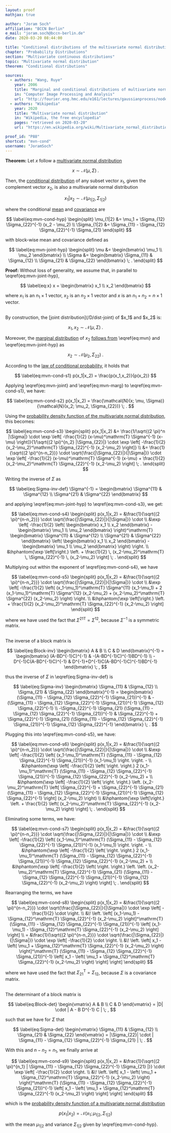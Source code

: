 ```yaml
---
layout: proof
mathjax: true

author: "Joram Soch"
affiliation: "BCCN Berlin"
e_mail: "joram.soch@bccn-berlin.de"
date: 2020-03-20 08:44:00

title: "Conditional distributions of the multivariate normal distribution"
chapter: "Probability Distributions"
section: "Multivariate continuous distributions"
topic: "Multivariate normal distribution"
theorem: "Conditional distributions"

sources:
  - authors: "Wang, Ruye"
    year: 2006
    title: "Marginal and conditional distributions of multivariate normal distribution"
    in: "Computer Image Processing and Analysis"
    url: "http://fourier.eng.hmc.edu/e161/lectures/gaussianprocess/node7.html"
  - authors: "Wikipedia"
    year: 2020
    title: "Multivariate normal distribution"
    in: "Wikipedia, the free encyclopedia"
    pages: "retrieved on 2020-03-20"
    url: "https://en.wikipedia.org/wiki/Multivariate_normal_distribution#Conditional_distributions"

proof_id: "P88"
shortcut: "mvn-cond"
username: "JoramSoch"
---
```



**Theorem:** Let $x$ follow a [multivariate normal distribution](/D/mvn)

$$ \label{eq:mvn}
x \sim \mathcal{N}(\mu, \Sigma) \; .
$$

Then, the [conditional distribution](/D/dist-cond) of any subset vector $x_1$, given the complement vector $x_2$, is also a multivariate normal distribution

$$ \label{eq:mvn-cond}
x_1|x_2 \sim \mathcal{N}(\mu_{1|2}, \Sigma_{1|2})
$$

where the conditional [mean](/D/mean) and [covariance](/D/cov) are

$$ \label{eq:mvn-cond-hyp}
\begin{split}
\mu_{1|2} &= \mu_1 + \Sigma_{12} \Sigma_{22}^{-1} (x_2 - \mu_2) \\
\Sigma_{1|2} &= \Sigma_{11} - \Sigma_{12} \Sigma_{22}^{-1} \Sigma_{21}
\end{split}
$$

with block-wise mean and covariance defined as

$$ \label{eq:mvn-joint-hyp}
\begin{split}
\mu &= \begin{bmatrix} \mu_1 \\ \mu_2 \end{bmatrix} \\
\Sigma &= \begin{bmatrix} \Sigma_{11} & \Sigma_{12} \\ \Sigma_{21} & \Sigma_{22} \end{bmatrix} \; .
\end{split}
$$


**Proof:** Without loss of generality, we assume that, in parallel to \eqref{eq:mvn-joint-hyp},

$$ \label{eq:x}
x = \begin{bmatrix} x_1 \\ x_2 \end{bmatrix}
$$

where $x_1$ is an $n_1 \times 1$ vector, $x_2$ is an $n_2 \times 1$ vector and $x$ is an $n_1 + n_2 = n \times 1$ vector.

<br>
By construction, the [joint distribution](/D/dist-joint) of $x_1$ and $x_2$ is:

$$ \label{eq:mvn-joint}
x_1,x_2 \sim \mathcal{N}(\mu, \Sigma) \; .
$$

Moreover, the [marginal distribution](/D/dist-marg) of $x_2$ [follows from](/P/mvn-marg) \eqref{eq:mvn} and \eqref{eq:mvn-joint-hyp} as

$$ \label{eq:mvn-marg}
x_2 \sim \mathcal{N}(\mu_2, \Sigma_{22}) \; .
$$

According to the [law of conditional probability](/D/prob-cond), it holds that

$$ \label{eq:mvn-cond-s1}
p(x_1|x_2) = \frac{p(x_1,x_2)}{p(x_2)}
$$

Applying \eqref{eq:mvn-joint} and \eqref{eq:mvn-marg} to \eqref{eq:mvn-cond-s1}, we have:

$$ \label{eq:mvn-cond-s2}
p(x_1|x_2) = \frac{\mathcal{N}(x; \mu, \Sigma)}{\mathcal{N}(x_2; \mu_2, \Sigma_{22})} \; .
$$

Using the [probability density function of the multivariate normal distribution](/P/mvn-pdf), this becomes:

$$ \label{eq:mvn-cond-s3}
\begin{split}
p(x_1|x_2) &= \frac{1/\sqrt{(2 \pi)^n |\Sigma|} \cdot \exp \left[ -\frac{1}{2} (x-\mu)^\mathrm{T} \Sigma^{-1} (x-\mu) \right]}{1/\sqrt{(2 \pi)^{n_2} |\Sigma_{22}|} \cdot \exp \left[ -\frac{1}{2} (x_2-\mu_2)^\mathrm{T} \Sigma_{22}^{-1} (x_2-\mu_2) \right]} \\
&= \frac{1}{\sqrt{(2 \pi)^{n-n_2}}} \cdot \sqrt{\frac{|\Sigma_{22}|}{|\Sigma|}} \cdot \exp \left[ -\frac{1}{2} (x-\mu)^\mathrm{T} \Sigma^{-1} (x-\mu) + \frac{1}{2} (x_2-\mu_2)^\mathrm{T} \Sigma_{22}^{-1} (x_2-\mu_2) \right] \; .
\end{split}
$$

Writing the inverse of $\Sigma$ as

$$ \label{eq:Sigma-inv-def}
\Sigma^{-1} = \begin{bmatrix} \Sigma^{11} & \Sigma^{12} \\ \Sigma^{21} & \Sigma^{22} \end{bmatrix}
$$

and applying \eqref{eq:mvn-joint-hyp} to \eqref{eq:mvn-cond-s3}, we get:

$$ \label{eq:mvn-cond-s4}
\begin{split}
p(x_1|x_2) = &\frac{1}{\sqrt{(2 \pi)^{n-n_2}}} \cdot \sqrt{\frac{|\Sigma_{22}|}{|\Sigma|}} \cdot \\
&\exp \left[ -\frac{1}{2} \left( \begin{bmatrix} x_1 \\ x_2 \end{bmatrix} - \begin{bmatrix} \mu_1 \\ \mu_2 \end{bmatrix} \right)^\mathrm{T} \begin{bmatrix} \Sigma^{11} & \Sigma^{12} \\ \Sigma^{21} & \Sigma^{22} \end{bmatrix} \left( \begin{bmatrix} x_1 \\ x_2 \end{bmatrix} - \begin{bmatrix} \mu_1 \\ \mu_2 \end{bmatrix} \right) \right. \\
&\hphantom{\exp \left[\right.} \left. + \frac{1}{2} \, (x_2-\mu_2)^\mathrm{T} \, \Sigma_{22}^{-1} \, (x_2-\mu_2) \right] \; .
\end{split}
$$

Multiplying out within the exponent of \eqref{eq:mvn-cond-s4}, we have

$$ \label{eq:mvn-cond-s5}
\begin{split}
p(x_1|x_2) = &\frac{1}{\sqrt{(2 \pi)^{n-n_2}}} \cdot \sqrt{\frac{|\Sigma_{22}|}{|\Sigma|}} \cdot \\
&\exp \left[ -\frac{1}{2} \left( (x_1-\mu_1)^\mathrm{T} \Sigma^{11} (x_1-\mu_1) + 2 (x_1-\mu_1)^\mathrm{T} \Sigma^{12} (x_2-\mu_2) + (x_2-\mu_2)^\mathrm{T} \Sigma^{22} (x_2-\mu_2) \right) \right. \\
&\hphantom{\exp \left[\right.} \left. + \frac{1}{2} (x_2-\mu_2)^\mathrm{T} \Sigma_{22}^{-1} (x_2-\mu_2) \right]
\end{split}
$$

where we have used the fact that ${\Sigma^{21}}^\mathrm{T} = \Sigma^{12}$, because $\Sigma^{-1}$ is a symmetric matrix.

<br>
The inverse of a block matrix is

$$ \label{eq:Block-inv}
\begin{bmatrix} A & B \\ C & D \end{bmatrix}^{-1} = \begin{bmatrix} (A-BD^{-1}C)^{-1} & -(A-BD^{-1}C)^{-1}BD^{-1} \\ -D^{-1}C(A-BD^{-1}C)^{-1} & D^{-1}+D^{-1}C(A-BD^{-1}C)^{-1}BD^{-1} \end{bmatrix} \; ,
$$

thus the inverse of $\Sigma$ in \eqref{eq:Sigma-inv-def} is

$$ \label{eq:Sigma-inv}
\begin{bmatrix} \Sigma_{11} & \Sigma_{12} \\ \Sigma_{21} & \Sigma_{22} \end{bmatrix}^{-1} = \begin{bmatrix} (\Sigma_{11} - \Sigma_{12} \Sigma_{22}^{-1} \Sigma_{21})^{-1} & -(\Sigma_{11} - \Sigma_{12} \Sigma_{22}^{-1} \Sigma_{21})^{-1} \Sigma_{12} \Sigma_{22}^{-1} \\ -\Sigma_{22}^{-1} \Sigma_{21} (\Sigma_{11} - \Sigma_{12} \Sigma_{22}^{-1} \Sigma_{21})^{-1} & \Sigma_{22}^{-1} + \Sigma_{22}^{-1} \Sigma_{21} (\Sigma_{11} - \Sigma_{12} \Sigma_{22}^{-1} \Sigma_{21})^{-1} \Sigma_{12} \Sigma_{22}^{-1} \end{bmatrix} \; .
$$

Plugging this into \eqref{eq:mvn-cond-s5}, we have:

$$ \label{eq:mvn-cond-s6}
\begin{split}
p(x_1|x_2) = &\frac{1}{\sqrt{(2 \pi)^{n-n_2}}} \cdot \sqrt{\frac{|\Sigma_{22}|}{|\Sigma|}} \cdot \\
&\exp \left[ -\frac{1}{2} \left( (x_1-\mu_1)^\mathrm{T} (\Sigma_{11} - \Sigma_{12} \Sigma_{22}^{-1} \Sigma_{21})^{-1} (x_1-\mu_1) \right. \right. - \\
&\hphantom{\exp \left[ -\frac{1}{2} \left( \right. \right.} 2 (x_1-\mu_1)^\mathrm{T} (\Sigma_{11} - \Sigma_{12} \Sigma_{22}^{-1} \Sigma_{21})^{-1} \Sigma_{12} \Sigma_{22}^{-1} (x_2-\mu_2) + \\
&\hphantom{\exp \left[ -\frac{1}{2} \left( \right. \right.} \left. (x_2-\mu_2)^\mathrm{T} \left[ \Sigma_{22}^{-1} + \Sigma_{22}^{-1} \Sigma_{21} (\Sigma_{11} - \Sigma_{12} \Sigma_{22}^{-1} \Sigma_{21})^{-1} \Sigma_{12} \Sigma_{22}^{-1} \right] (x_2-\mu_2) \right) \\
&\hphantom{\exp \left[\right.} \left. + \frac{1}{2} \left( (x_2-\mu_2)^\mathrm{T} \Sigma_{22}^{-1} (x_2-\mu_2) \right) \right] \; .
\end{split}
$$

Eliminating some terms, we have:

$$ \label{eq:mvn-cond-s7}
\begin{split}
p(x_1|x_2) = &\frac{1}{\sqrt{(2 \pi)^{n-n_2}}} \cdot \sqrt{\frac{|\Sigma_{22}|}{|\Sigma|}} \cdot \\
&\exp \left[ -\frac{1}{2} \left( (x_1-\mu_1)^\mathrm{T} (\Sigma_{11} - \Sigma_{12} \Sigma_{22}^{-1} \Sigma_{21})^{-1} (x_1-\mu_1) \right. \right. - \\
&\hphantom{\exp \left[ -\frac{1}{2} \left( \right. \right.} 2 (x_1-\mu_1)^\mathrm{T} (\Sigma_{11} - \Sigma_{12} \Sigma_{22}^{-1} \Sigma_{21})^{-1} \Sigma_{12} \Sigma_{22}^{-1} (x_2-\mu_2) + \\
&\hphantom{\exp \left[ -\frac{1}{2} \left( \right. \right.} \left. \left. (x_2-\mu_2)^\mathrm{T} \Sigma_{22}^{-1} \Sigma_{21} (\Sigma_{11} - \Sigma_{12} \Sigma_{22}^{-1} \Sigma_{21})^{-1} \Sigma_{12} \Sigma_{22}^{-1} (x_2-\mu_2) \right) \right] \; .
\end{split}
$$

Rearranging the terms, we have

$$ \label{eq:mvn-cond-s8}
\begin{split}
p(x_1|x_2) = &\frac{1}{\sqrt{(2 \pi)^{n-n_2}}} \cdot \sqrt{\frac{|\Sigma_{22}|}{|\Sigma|}} \cdot \exp \left[ -\frac{1}{2} \cdot \right. \\
&\! \left. \left[ (x_1-\mu_1) - \Sigma_{12}^\mathrm{T} \Sigma_{22}^{-1} (x_2-\mu_2) \right]^\mathrm{T} (\Sigma_{11} - \Sigma_{12} \Sigma_{22}^{-1} \Sigma_{21})^{-1} \left[ (x_1-\mu_1) - \Sigma_{12}^\mathrm{T} \Sigma_{22}^{-1} (x_2-\mu_2) \right] \right] \\
= &\frac{1}{\sqrt{(2 \pi)^{n-n_2}}} \cdot \sqrt{\frac{|\Sigma_{22}|}{|\Sigma|}} \cdot \exp \left[ -\frac{1}{2} \cdot \right. \\
&\! \left. \left[ x_1 - \left( \mu_1 + \Sigma_{12}^\mathrm{T} \Sigma_{22}^{-1} (x_2-\mu_2) \right) \right]^\mathrm{T} (\Sigma_{11} - \Sigma_{12} \Sigma_{22}^{-1} \Sigma_{21})^{-1} \left[ x_1 - \left( \mu_1 + \Sigma_{12}^\mathrm{T} \Sigma_{22}^{-1} (x_2-\mu_2) \right) \right] \right]
\end{split}
$$

where we have used the fact that $\Sigma_{21}^\mathrm{T} = \Sigma_{12}$, because $\Sigma$ is a covariance matrix.

<br>
The determinant of a block matrix is

$$ \label{eq:Block-det}
\begin{vmatrix} A & B \\ C & D \end{vmatrix} = |D| \cdot | A - B D^{-1} C | \; ,
$$

such that we have for $\Sigma$ that

$$ \label{eq:Sigma-det}
\begin{vmatrix} \Sigma_{11} & \Sigma_{12} \\ \Sigma_{21} & \Sigma_{22} \end{vmatrix} = |\Sigma_{22}| \cdot | \Sigma_{11} - \Sigma_{12} \Sigma_{22}^{-1} \Sigma_{21} | \; .
$$

With this and $n - n_2 = n_1$, we finally arrive at

$$ \label{eq:mvn-cond-s9}
\begin{split}
p(x_1|x_2) = &\frac{1}{\sqrt{(2 \pi)^{n_1} | \Sigma_{11} - \Sigma_{12} \Sigma_{22}^{-1} \Sigma_{21} |}} \cdot \exp \left[ -\frac{1}{2} \cdot \right. \\
&\! \left. \left[ x_1 - \left( \mu_1 + \Sigma_{12}^\mathrm{T} \Sigma_{22}^{-1} (x_2-\mu_2) \right) \right]^\mathrm{T} (\Sigma_{11} - \Sigma_{12} \Sigma_{22}^{-1} \Sigma_{21})^{-1} \left[ x_1 - \left( \mu_1 + \Sigma_{12}^\mathrm{T} \Sigma_{22}^{-1} (x_2-\mu_2) \right) \right] \right]
\end{split}
$$

which is the [probability density function of a multivariate normal distribution](/P/mvn-pdf)

$$ \label{eq:mvn-cond-s10}
p(x_1|x_2) = \mathcal{N}(x_1; \mu_{1|2}, \Sigma_{1|2})
$$

with the mean $\mu_{1 \vert 2}$ and variance $\Sigma_{1 \vert 2}$ given by \eqref{eq:mvn-cond-hyp}.